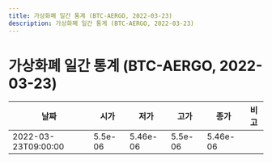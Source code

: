```yaml
---
title: 가상화폐 일간 통계 (BTC-AERGO, 2022-03-23)
description: 가상화폐 일간 통계 (BTC-AERGO, 2022-03-23)
---
```


가상화폐 일간 통계 (BTC-AERGO, 2022-03-23)
===

|날짜|시가|저가|고가|종가|비고|
|--|--|--|--|--|--|
|2022-03-23T09:00:00|5.5e-06|5.46e-06|5.5e-06|5.46e-06|    |
